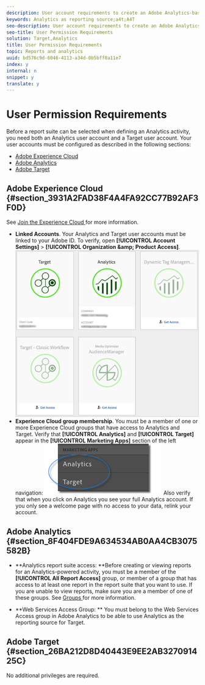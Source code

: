 ```yaml
---
description: User account requirements to create an Adobe Analytics-based activity in Adobe Target (A4T).
keywords: Analytics as reporting source;a4t;A4T
seo-description: User account requirements to create an Adobe Analytics-based activity in Adobe Target (A4T).
seo-title: User Permission Requirements
solution: Target,Analytics
title: User Permission Requirements
topic: Reports and analytics
uuid: bd576c9d-6046-4113-a34d-0b5bff8a11e7
index: y
internal: n
snippet: y
translate: y
---
```


# User Permission Requirements

Before a report suite can be selected when defining an Analytics activity, you need both an Analytics user account and a Target user account. Your user accounts must be configured as described in the following sections: 

* [ Adobe Experience Cloud ](../../c_integrating_target_with_mac/a4t/c_account_reqs.md#section_3931A2FAD38F4A4FA92CC77B92AF3F0D)
* [ Adobe Analytics ](../../c_integrating_target_with_mac/a4t/c_account_reqs.md#section_8F404FDE9A634534AB0AA4CB3075582B)
* [ Adobe Target ](../../c_integrating_target_with_mac/a4t/c_account_reqs.md#section_26BA212D8D40443E9EE2AB327091425C)

## Adobe Experience Cloud {#section_3931A2FAD38F4A4FA92CC77B92AF3F0D}

See [ Join the Experience Cloud ](https://marketing.adobe.com/resources/help/en_US/mcloud/link_accounts.html) for more information. 

* **Linked Accounts**. Your Analytics and Target user accounts must be linked to your Adobe ID. To verify, open **[!UICONTROL  Account Settings]** > **[!UICONTROL  Organization &amp;amp; Product Access]**. 
  ![](assets/linking.png)
* **Experience Cloud group membership**. You must be a member of one or more Experience Cloud groups that have access to Analytics and Target. Verify that **[!UICONTROL  Analytics]** and **[!UICONTROL  Target]** appear in the **[!UICONTROL  Marketing Apps]** section of the left navigation: 
  ![](assets/analytics-target-access.png) Also verify that when you click on Analytics you see your full Analytics account. If you only see a welcome page with no access to your data, relink your account. 


## Adobe Analytics {#section_8F404FDE9A634534AB0AA4CB3075582B}


* **Analytics report suite access: **Before creating or viewing reports for an Analytics-powered activity, you must be a member of the **[!UICONTROL  All Report Access]** group, or member of a group that has access to at least one report in the report suite that you want to use. If you are unable to view reports, make sure you are a member of one of these groups. See [ Groups ](https://marketing.adobe.com/resources/help/en_US/reference/groups.html) for more information. 

* **Web Services Access Group: ** You must belong to the Web Services Access group in Adobe Analytics to be able to use Analytics as the reporting source for Target. 


## Adobe Target {#section_26BA212D8D40443E9EE2AB327091425C}

No additional privileges are required. 
